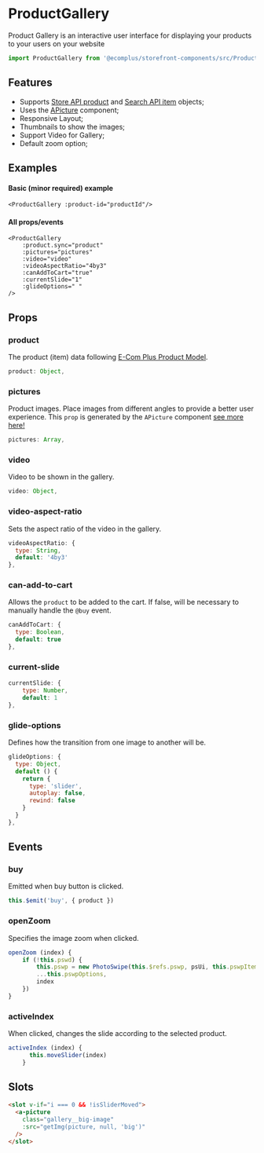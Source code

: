 # ProductGallery

Product Gallery is an interactive user interface for displaying your products to your users on your website

```js
import ProductGallery from '@ecomplus/storefront-components/src/ProductGallery.vue'
```

<DemoProductGallery/>

## Features

- Supports [Store API product](https://developers.e-com.plus/docs/api/#/store/products/) and [Search API item](https://developers.e-com.plus/docs/api/#/search/items/) objects;
- Uses the [APicture](https://developers.e-com.plus/storefront/@ecomplus/storefront-components/docs/APicture.html) component;
- Responsive Layout;
- Thumbnails to show the images;
- Support Video for Gallery;
- Default zoom option;

## Examples

#### Basic (minor required) example

```vue
<ProductGallery :product-id="productId"/>
```

#### All props/events

```vue
<ProductGallery
    :product.sync="product"
    :pictures="pictures"
    :video="video"
    :videoAspectRatio="4by3"
    :canAddToCart="true"
    :currentSlide="1"
    :glideOptions=" "
/>
```

## Props

### product

The product (item) data following [E-Com Plus Product Model](https://developers.e-com.plus/docs/api/#/store/products/product-object).


 ```js
product: Object,
```

### pictures

Product images. Place images from different angles to provide a better user experience.
This `prop` is generated by the `APicture` component [see more here!](https://developers.e-com.plus/storefront/@ecomplus/storefront-components/docs/APicture.html)

```js
pictures: Array,
```

### video

Video to be shown in the gallery.

```js
video: Object,
```

### video-aspect-ratio

Sets the aspect ratio of the video in the gallery.

```js
videoAspectRatio: {
  type: String,
  default: '4by3'
},
```

### can-add-to-cart

Allows the `product` to be added to the cart. If false, will be necessary to manually handle the `@buy` event.

```js
canAddToCart: {
  type: Boolean,
  default: true
},
```

### current-slide

```js
currentSlide: {
    type: Number,
    default: 1
},
```

### glide-options

Defines how the transition from one image to another will be.

```js
glideOptions: {
  type: Object,
  default () {
    return {
      type: 'slider',
      autoplay: false,
      rewind: false
    }
  }
},
```

## Events

### buy

Emitted when buy button is clicked.

```js
this.$emit('buy', { product })
```

### openZoom

Specifies the image zoom when clicked.

```js
openZoom (index) {
    if (!this.pswd) {
        this.pswp = new PhotoSwipe(this.$refs.pswp, psUi, this.pswpItems, {
        ...this.pswpOptions,
        index
    })
}
```

### activeIndex

When clicked, changes the slide according to the selected product.

```js
activeIndex (index) {
      this.moveSlider(index)
    }
```

## Slots

```html
<slot v-if="i === 0 && !isSliderMoved">
  <a-picture
    class="gallery__big-image"
    :src="getImg(picture, null, 'big')"
  />
</slot>
```
